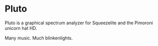 # Pluto

Pluto is a graphical spectrum analyzer for Squeezelite and the Pimoroni unicorn hat HD.

Many music. Much blinkenlights.
